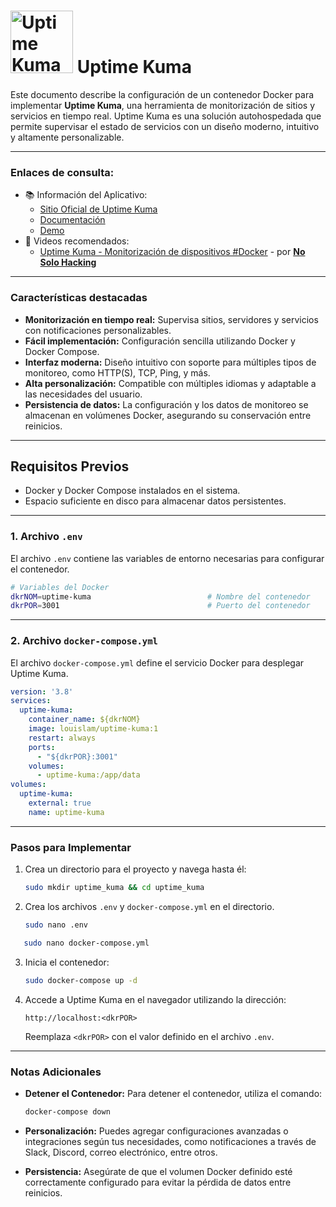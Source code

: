 # <img src="https://uptime.kuma.pet/img/icon.svg" alt="Uptime Kuma Logo" width="100"/> Uptime Kuma

Este documento describe la configuración de un contenedor Docker para implementar **Uptime Kuma**, una herramienta de monitorización de sitios y servicios en tiempo real. Uptime Kuma es una solución autohospedada que permite supervisar el estado de servicios con un diseño moderno, intuitivo y altamente personalizable.

---

### Enlaces de consulta:
- 📚 Información del Aplicativo:
  - [Sitio Oficial de Uptime Kuma](https://uptime.kuma.pet/)
  - [Documentación](https://github.com/louislam/uptime-kuma/wiki)
  - [Demo](https://demo.kuma.pet/start-demo)
- 🎥 Videos recomendados:
  - [Uptime Kuma - Monitorización de dispositivos #Docker](https://www.youtube.com/watch?v=2dsOiz8Seoc) - por [**No Solo Hacking**](https://www.youtube.com/@NoSoloHacking)

---

### Características destacadas

- **Monitorización en tiempo real:** Supervisa sitios, servidores y servicios con notificaciones personalizables.
- **Fácil implementación:** Configuración sencilla utilizando Docker y Docker Compose.
- **Interfaz moderna:** Diseño intuitivo con soporte para múltiples tipos de monitoreo, como HTTP(S), TCP, Ping, y más.
- **Alta personalización:** Compatible con múltiples idiomas y adaptable a las necesidades del usuario.
- **Persistencia de datos:** La configuración y los datos de monitoreo se almacenan en volúmenes Docker, asegurando su conservación entre reinicios.

---

## Requisitos Previos

- Docker y Docker Compose instalados en el sistema.
- Espacio suficiente en disco para almacenar datos persistentes.

---

### 1. **Archivo `.env`**

El archivo `.env` contiene las variables de entorno necesarias para configurar el contenedor.

```bash
# Variables del Docker
dkrNOM=uptime-kuma                          # Nombre del contenedor
dkrPOR=3001                                 # Puerto del contenedor
```

---

### 2. **Archivo `docker-compose.yml`**

El archivo `docker-compose.yml` define el servicio Docker para desplegar Uptime Kuma.

```yaml
version: '3.8'
services:
  uptime-kuma:
    container_name: ${dkrNOM}
    image: louislam/uptime-kuma:1
    restart: always
    ports:
      - "${dkrPOR}:3001"
    volumes:
      - uptime-kuma:/app/data
volumes:
  uptime-kuma:
    external: true
    name: uptime-kuma
```

---

### Pasos para Implementar

1. Crea un directorio para el proyecto y navega hasta él:

   ```bash
   sudo mkdir uptime_kuma && cd uptime_kuma
   ```

2. Crea los archivos `.env` y `docker-compose.yml` en el directorio.
   ```bash
   sudo nano .env
   ```
```bash
   sudo nano docker-compose.yml
   ```
3. Inicia el contenedor:

   ```bash
   sudo docker-compose up -d
   ```

4. Accede a Uptime Kuma en el navegador utilizando la dirección:

   ```
   http://localhost:<dkrPOR>
   ```

   Reemplaza `<dkrPOR>` con el valor definido en el archivo `.env`.

---

### Notas Adicionales

- **Detener el Contenedor:**
  Para detener el contenedor, utiliza el comando:

  ```bash
  docker-compose down
  ```

- **Personalización:**
  Puedes agregar configuraciones avanzadas o integraciones según tus necesidades, como notificaciones a través de Slack, Discord, correo electrónico, entre otros.

- **Persistencia:**
  Asegúrate de que el volumen Docker definido esté correctamente configurado para evitar la pérdida de datos entre reinicios.

